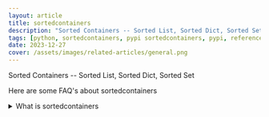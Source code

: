 ```yaml
---
layout: article
title: sortedcontainers
description: "Sorted Containers -- Sorted List, Sorted Dict, Sorted Set"
tags: [python, sortedcontainers, pypi sortedcontainers, pypi, references]
date: 2023-12-27
cover: /assets/images/related-articles/general.png
---
```


Sorted Containers -- Sorted List, Sorted Dict, Sorted Set

Here are some FAQ's about sortedcontainers
<details>
<summary>What is sortedcontainers</summary>
Sorted Containers -- Sorted List, Sorted Dict, Sorted Set
</details>
